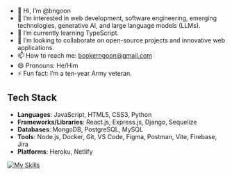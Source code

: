 - 👋 Hi, I’m @bngoon
- 👀 I’m interested in web development, software engineering, emerging technologies, generative AI, and large language models (LLMs).
- 🌱 I’m currently learning TypeScript.
- 💞️ I’m looking to collaborate on open-source projects and innovative web applications.
- 📫 How to reach me: bookerngoon@gmail.com
- 😄 Pronouns: He/Him
- ⚡ Fun fact: I’m a ten-year Army veteran.

## Tech Stack

- **Languages**: JavaScript, HTML5, CSS3, Python
- **Frameworks/Libraries**: React.js, Express.js, Django, Sequelize
- **Databases**: MongoDB, PostgreSQL, MySQL
- **Tools**: Node.js, Docker, Git, VS Code, Figma, Postman, Vite, Firebase, Jira
- **Platforms**: Heroku, Netlify

[![My Skills](https://skillicons.dev/icons?i=js,html,css,python,react,express,django,sequelize,nodejs,mongodb,postgres,mysql,docker,git,vscode,figma,postman,vite,firebase,heroku,netlify&theme=light)](https://skillicons.dev)




